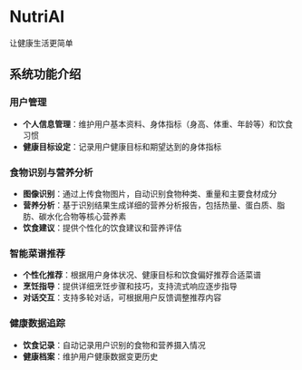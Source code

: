 # NutriAI
让健康生活更简单

## 系统功能介绍

### 用户管理
- **个人信息管理**：维护用户基本资料、身体指标（身高、体重、年龄等）和饮食习惯
- **健康目标设定**：记录用户健康目标和期望达到的身体指标

### 食物识别与营养分析
- **图像识别**：通过上传食物图片，自动识别食物种类、重量和主要食材成分
- **营养分析**：基于识别结果生成详细的营养分析报告，包括热量、蛋白质、脂肪、碳水化合物等核心营养素
- **饮食建议**：提供个性化的饮食建议和营养评估

### 智能菜谱推荐
- **个性化推荐**：根据用户身体状况、健康目标和饮食偏好推荐合适菜谱
- **烹饪指导**：提供详细烹饪步骤和技巧，支持流式响应逐步指导
- **对话交互**：支持多轮对话，可根据用户反馈调整推荐内容

### 健康数据追踪
- **饮食记录**：自动记录用户识别的食物和营养摄入情况
- **健康档案**：维护用户健康数据变更历史
